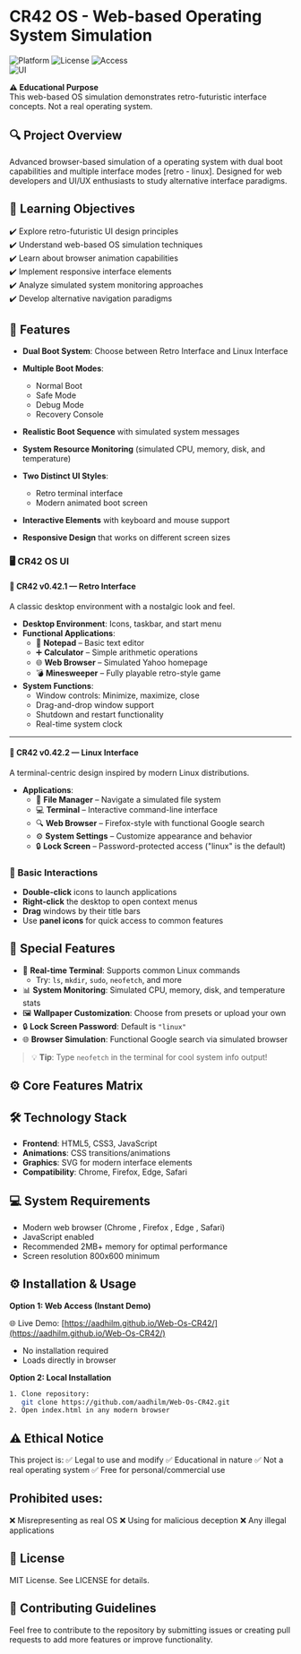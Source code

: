 # CR42 OS - Web-based Operating System Simulation

![Platform](https://img.shields.io/badge/Platform-Web-brightgreen)
![License](https://img.shields.io/badge/License-MIT-yellow)
![Access](https://img.shields.io/badge/Access-Browser%20Based-9cf)  
![UI](https://img.shields.io/badge/UI-Retro%2FModern-ff69b4)  

**⚠️ Educational Purpose**  
This web-based OS simulation demonstrates retro-futuristic interface concepts. Not a real operating system.

## 🔍 Project Overview

Advanced browser-based simulation of a operating system with dual boot capabilities and multiple interface modes [retro - linux]. Designed for web developers and UI/UX enthusiasts to study alternative interface paradigms.

## 🎯 Learning Objectives
✔️ Explore retro-futuristic UI design principles  
✔️ Understand web-based OS simulation techniques  
✔️ Learn about browser animation capabilities  
✔️ Implement responsive interface elements  
✔️ Analyze simulated system monitoring approaches  
✔️ Develop alternative navigation paradigms  

## 🚀 Features

- **Dual Boot System**: Choose between Retro Interface and Linux Interface

- **Multiple Boot Modes**:
  - Normal Boot
  - Safe Mode
  - Debug Mode
  - Recovery Console
- **Realistic Boot Sequence** with simulated system messages
- **System Resource Monitoring** (simulated CPU, memory, disk, and temperature)
- **Two Distinct UI Styles**:
  - Retro terminal interface
  - Modern animated boot screen
- **Interactive Elements** with keyboard and mouse support
- **Responsive Design** that works on different screen sizes

### 🖥️ CR42 OS UI

#### 🔷 CR42 v0.42.1 — Retro Interface
A classic desktop environment with a nostalgic look and feel.

- **Desktop Environment**: Icons, taskbar, and start menu
- **Functional Applications**:
  - 📝 **Notepad** – Basic text editor  
  - ➕ **Calculator** – Simple arithmetic operations  
  - 🌐 **Web Browser** – Simulated Yahoo homepage  
  - 💣 **Minesweeper** – Fully playable retro-style game
- **System Functions**:
  - Window controls: Minimize, maximize, close  
  - Drag-and-drop window support  
  - Shutdown and restart functionality  
  - Real-time system clock
 
 ------

#### 🐧 CR42 v0.42.2 — Linux Interface
A terminal-centric design inspired by modern Linux distributions.

- **Applications**:
  - 📁 **File Manager** – Navigate a simulated file system  
  - 💻 **Terminal** – Interactive command-line interface  
  - 🔍 **Web Browser** – Firefox-style with functional Google search  
  - ⚙️ **System Settings** – Customize appearance and behavior  
  - 🔒 **Lock Screen** – Password-protected access ("linux" is the default)  

### 🧭 Basic Interactions

- **Double-click** icons to launch applications  
- **Right-click** the desktop to open context menus  
- **Drag** windows by their title bars  
- Use **panel icons** for quick access to common features  

## 🌟 Special Features

- 💬 **Real-time Terminal**: Supports common Linux commands  
  - Try: `ls`, `mkdir`, `sudo`, `neofetch`, and more  
- 📊 **System Monitoring**: Simulated CPU, memory, disk, and temperature stats  
- 🖼️ **Wallpaper Customization**: Choose from presets or upload your own  
- 🔒 **Lock Screen Password**: Default is `"linux"`  
- 🌐 **Browser Simulation**: Functional Google search via simulated browser  
> 💡 **Tip**: Type `neofetch` in the terminal for cool system info output!


## ⚙️ Core Features Matrix

## 🛠️ Technology Stack
- **Frontend**: HTML5, CSS3, JavaScript
- **Animations**: CSS transitions/animations
- **Graphics**: SVG for modern interface elements
- **Compatibility**: Chrome, Firefox, Edge, Safari

## 💻 System Requirements
- Modern web browser (Chrome , Firefox , Edge , Safari)
- JavaScript enabled
- Recommended 2MB+ memory for optimal performance
- Screen resolution 800x600 minimum

## ⚙️ Installation & Usage

**Option 1: Web Access (Instant Demo)**

🌐 Live Demo: [https://aadhilm.github.io/Web-Os-CR42/](https://aadhilm.github.io/Web-Os-CR42/)  
- No installation required
- Loads directly in browser

**Option 2: Local Installation**
```bash
1. Clone repository:
   git clone https://github.com/aadhilm/Web-Os-CR42.git
2. Open index.html in any modern browser
```

## ⚠️ Ethical Notice
This project is:
✅ Legal to use and modify
✅ Educational in nature
✅ Not a real operating system
✅ Free for personal/commercial use

## Prohibited uses:
❌ Misrepresenting as real OS
❌ Using for malicious deception
❌ Any illegal applications


## 📜 License
MIT License. See LICENSE for details.


## 🤝 Contributing Guidelines
Feel free to contribute to the repository by submitting issues or creating pull requests to add more features or improve functionality.
